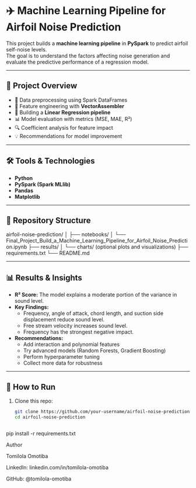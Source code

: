 # ✈️ Machine Learning Pipeline for Airfoil Noise Prediction  

This project builds a **machine learning pipeline** in **PySpark** to predict airfoil self-noise levels.  
The goal is to understand the factors affecting noise generation and evaluate the predictive performance of a regression model.  

---

## 🚀 Project Overview  
- 📂 Data preprocessing using Spark DataFrames  
- 🧩 Feature engineering with **VectorAssembler**  
- 🔗 Building a **Linear Regression pipeline**  
- 📊 Model evaluation with metrics (MSE, MAE, R²)  
- 🔍 Coefficient analysis for feature impact  
- 💡 Recommendations for model improvement  

---

## 🛠️ Tools & Technologies  
- **Python**  
- **PySpark (Spark MLlib)**  
- **Pandas**  
- **Matplotlib**  

---

## 📂 Repository Structure  

airfoil-noise-prediction/
│
├── notebooks/
│ └── Final_Project_Build_a_Machine_Learning_Pipeline_for_Airfoil_Noise_Prediction.ipynb
├── results/
│ └── charts/ (optional plots and visualizations)
├── requirements.txt
└── README.md



---

## 📊 Results & Insights  
- **R² Score:** The model explains a moderate portion of the variance in sound level.  
- **Key Findings:**  
  - Frequency, angle of attack, chord length, and suction side displacement reduce sound level.  
  - Free stream velocity increases sound level.  
  - Frequency has the strongest negative impact.  
- **Recommendations:**  
  - Add interaction and polynomial features  
  - Try advanced models (Random Forests, Gradient Boosting)  
  - Perform hyperparameter tuning  
  - Collect more data for robustness  

---

## 📖 How to Run  
1. Clone this repo:  
   ```bash
   git clone https://github.com/your-username/airfoil-noise-prediction.git
   cd airfoil-noise-prediction



pip install -r requirements.txt

Author

Tomilola Omotiba

LinkedIn: linkedin.com/in/tomilola-omotiba

GitHub: @tomilola-omotiba

